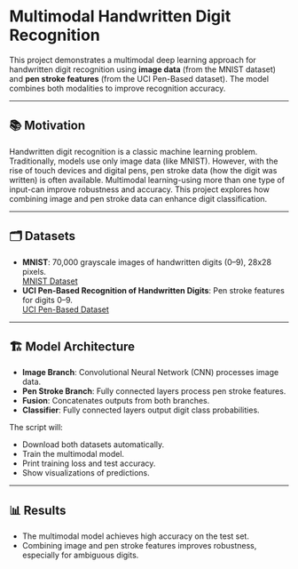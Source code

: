 # Multimodal Handwritten Digit Recognition

This project demonstrates a multimodal deep learning approach for handwritten digit recognition using **image data** (from the MNIST dataset) and **pen stroke features** (from the UCI Pen-Based dataset). The model combines both modalities to improve recognition accuracy.

---

## 📚 Motivation

Handwritten digit recognition is a classic machine learning problem. Traditionally, models use only image data (like MNIST). However, with the rise of touch devices and digital pens, pen stroke data (how the digit was written) is often available. Multimodal learning-using more than one type of input-can improve robustness and accuracy. This project explores how combining image and pen stroke data can enhance digit classification.

---

## 🗂️ Datasets

- **MNIST**: 70,000 grayscale images of handwritten digits (0–9), 28x28 pixels.  
  [MNIST Dataset](http://yann.lecun.com/exdb/mnist/)
- **UCI Pen-Based Recognition of Handwritten Digits**: Pen stroke features for digits 0–9.  
  [UCI Pen-Based Dataset](https://archive.ics.uci.edu/ml/datasets/pen-based+recognition+of+handwritten+digits)

---

## 🏗️ Model Architecture

- **Image Branch**: Convolutional Neural Network (CNN) processes image data.
- **Pen Stroke Branch**: Fully connected layers process pen stroke features.
- **Fusion**: Concatenates outputs from both branches.
- **Classifier**: Fully connected layers output digit class probabilities.


The script will:
- Download both datasets automatically.
- Train the multimodal model.
- Print training loss and test accuracy.
- Show visualizations of predictions.

---

## 📊 Results

- The multimodal model achieves high accuracy on the test set.
- Combining image and pen stroke features improves robustness, especially for ambiguous digits.






